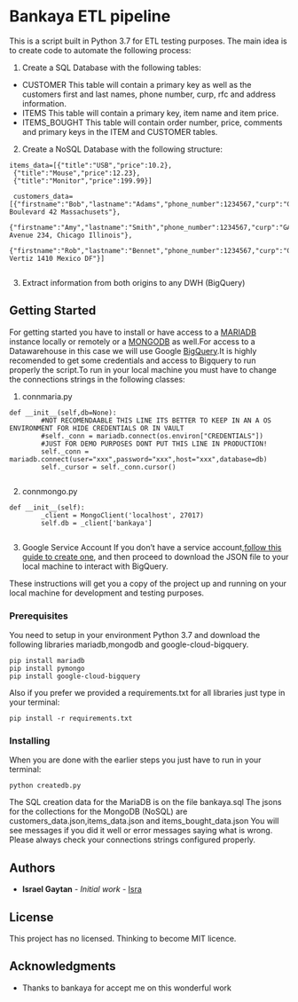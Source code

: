 # Bankaya ETL pipeline

This is a script built in Python 3.7 for ETL testing purposes. The main idea is to create code to automate the following process:
1. Create a SQL Database with the following tables:

- CUSTOMER This table will contain a primary key as well as the customers first and last names, phone number, curp, rfc and address information.
- ITEMS This table will contain a primary key, item name and item price.
- ITEMS_BOUGHT This table will contain order number, price, comments and primary keys in the ITEM and CUSTOMER tables.

2. Create a NoSQL Database with the following structure:

```
items_data=[{"title":"USB","price":10.2},
 {"title":"Mouse","price":12.23},
 {"title":"Monitor","price":199.99}]
 
 customers_data=[{"firstname":"Bob","lastname":"Adams","phone_number":1234567,"curp":"GAFb893355","rfc":"SAMPLERFC","address":"Wellington Boulevard 42 Massachusets"},
 {"firstname":"Amy","lastname":"Smith","phone_number":1234567,"curp":"GAFA893356","rfc":"SAMPLERFC","address":"Townsend Avenue 234, Chicago Illinois"},
 {"firstname":"Rob","lastname":"Bennet","phone_number":1234567,"curp":"GAFR893357","rfc":"SAMPLERFC","address":"Dr Vertiz 1410 Mexico DF"}]
 
```

3. Extract information from both origins to any DWH (BigQuery)


## Getting Started

For getting started you have to install or have access to a [MARIADB](https://mariadb.org/download/) instance locally or remotely or a [MONGODB](https://www.mongodb.com/try/download/community) as well.For access to a Datawarehouse in this case we will use Google [BigQuery](https://cloud.google.com/bigquery?hl=en).It is highly recomended to get some credentials and access to Bigquery to run properly the script.To run in your local machine you must have to change the connections strings in the following classes:

1. connmaria.py 

```
def __init__(self,db=None):
        #NOT RECOMENDAABLE THIS LINE ITS BETTER TO KEEP IN AN A OS ENVIRONMENT FOR HIDE CREDENTIALS OR IN VAULT
        #self._conn = mariadb.connect(os.environ["CREDENTIALS"])
        #JUST FOR DEMO PURPOSES DONT PUT THIS LINE IN PRODUCTION!
        self._conn = mariadb.connect(user="xxx",password="xxx",host="xxx",database=db)
        self._cursor = self._conn.cursor()
 
```



2. connmongo.py

```
def __init__(self):
        _client = MongoClient('localhost', 27017)
        self.db = _client['bankaya']
 
```

3. Google Service Account
If you don’t have a service account,[follow this guide to create one](https://cloud.google.com/iam/docs/creating-managing-service-accounts), and then proceed to download the JSON file to your local machine to interact with BigQuery.

These instructions will get you a copy of the project up and running on your local machine for development and testing purposes.

### Prerequisites

You need to setup in your environment Python 3.7 and download the following libraries mariadb,mongodb and google-cloud-bigquery.

```
pip install mariadb
pip install pymongo
pip install google-cloud-bigquery

```
Also if you prefer we provided a requirements.txt for all libraries just type in your terminal:

```
pip install -r requirements.txt

```

### Installing

When you are done with the earlier steps you just have to run in your terminal:


```
python createdb.py

```
The SQL creation data for the MariaDB is on the file bankaya.sql
The jsons for the collections for the MongoDB (NoSQL) are customers_data.json,items_data.json and items_bought_data.json
You will see messages if you did it well or error messages saying what is wrong. Please always check your connections strings configured properly.

## Authors

* **Israel Gaytan** - *Initial work* - [Isra](https://github.com/isragaytan)

## License

This project has no licensed. Thinking to become MIT licence.

## Acknowledgments

* Thanks to bankaya for accept me on this wonderful work

